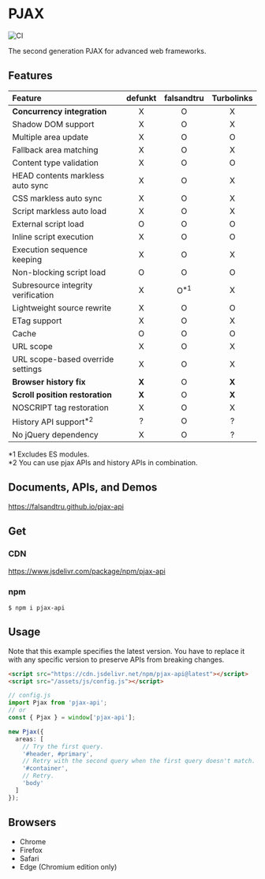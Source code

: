 # PJAX

![CI](https://github.com/falsandtru/pjax-api/workflows/CI/badge.svg)

The second generation PJAX for advanced web frameworks.

## Features

|Feature|defunkt|falsandtru|Turbolinks|
|:------|:-----:|:--------:|:--------:|
|**Concurrency integration**|X|O|X|
|Shadow DOM support|X|O|X|
|Multiple area update|X|O|O|
|Fallback area matching|X|O|X|
|Content type validation|X|O|O|
|HEAD contents markless auto sync|X|O|X|
|CSS markless auto sync|X|O|X|
|Script markless auto load|X|O|X|
|External script load|O|O|O|
|Inline script execution|X|O|O|
|Execution sequence keeping|X|O|X|
|Non-blocking script load|O|O|O|
|Subresource integrity verification|X|O<sup>\*1</sup>|X|
|Lightweight source rewrite|X|O|O|
|ETag support|X|O|X|
|Cache|O|O|O|
|URL scope|X|O|X|
|URL scope-based override settings|X|O|X|
|**Browser history fix**|**X**|O|**X**|
|**Scroll position restoration**|**X**|O|**X**|
|NOSCRIPT tag restoration|X|O|X|
|History API support<sup>\*2</sup>|?|O|?|
|No jQuery dependency|X|O|?|

\*1 Excludes ES modules.\
\*2 You can use pjax APIs and history APIs in combination.

## Documents, APIs, and Demos

https://falsandtru.github.io/pjax-api

## Get

### CDN

https://www.jsdelivr.com/package/npm/pjax-api

### npm

```
$ npm i pjax-api
```

## Usage

Note that this example specifies the latest version. You have to replace it with any specific version to preserve APIs from breaking changes.

```html
<script src="https://cdn.jsdelivr.net/npm/pjax-api@latest"></script>
<script src="/assets/js/config.js"></script>
```

```ts
// config.js
import Pjax from 'pjax-api';
// or
const { Pjax } = window['pjax-api'];

new Pjax({
  areas: [
    // Try the first query.
    '#header, #primary',
    // Retry with the second query when the first query doesn't match.
    '#container',
    // Retry.
    'body'
  ]
});
```

## Browsers

- Chrome
- Firefox
- Safari
- Edge (Chromium edition only)

